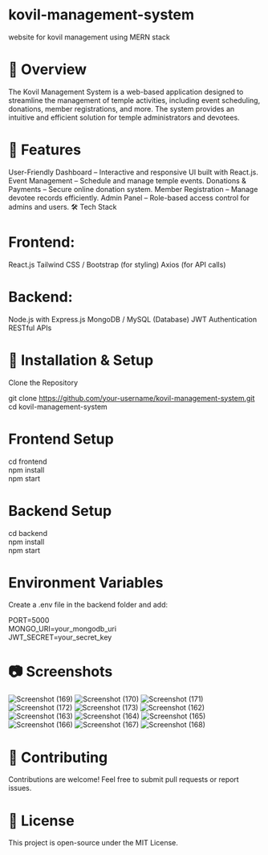 # kovil-management-system
website for kovil management using MERN stack

# 📌 Overview
The Kovil Management System is a web-based application designed to streamline the management of temple activities, including event scheduling, donations, member registrations, and more. The system provides an intuitive and efficient solution for temple administrators and devotees.

# 🚀 Features
User-Friendly Dashboard – Interactive and responsive UI built with React.js.
Event Management – Schedule and manage temple events.
Donations & Payments – Secure online donation system.
Member Registration – Manage devotee records efficiently.
Admin Panel – Role-based access control for admins and users.
🛠️ Tech Stack
# Frontend:
React.js
Tailwind CSS / Bootstrap (for styling)
Axios (for API calls)
# Backend:
Node.js with Express.js
MongoDB / MySQL (Database)
JWT Authentication
RESTful APIs
# 📂 Installation & Setup
Clone the Repository

git clone https://github.com/your-username/kovil-management-system.git
cd kovil-management-system

# Frontend Setup

cd frontend  
npm install  
npm start

# Backend Setup

cd backend  
npm install  
npm start  

# Environment Variables
Create a .env file in the backend folder and add:

PORT=5000  
MONGO_URI=your_mongodb_uri  
JWT_SECRET=your_secret_key  


# 📷 Screenshots
![Screenshot (169)](https://github.com/user-attachments/assets/55bfb271-2788-4680-b499-2bec273257bc)
![Screenshot (170)](https://github.com/user-attachments/assets/f776e600-cf53-4b7f-9a9c-56f1f181ffc4)
![Screenshot (171)](https://github.com/user-attachments/assets/45ffb726-75bc-445b-aae0-7df975711c1b)
![Screenshot (172)](https://github.com/user-attachments/assets/5a2b1a0b-fc37-45d4-846b-8ba1733516ad)
![Screenshot (173)](https://github.com/user-attachments/assets/d08ea324-83c5-4e5c-8137-cadc05c4c41d)
![Screenshot (162)](https://github.com/user-attachments/assets/6733f91b-1c21-4125-b20d-3f2afa656c29)
![Screenshot (163)](https://github.com/user-attachments/assets/ee90516b-5cda-4851-894a-dd26a0614f19)
![Screenshot (164)](https://github.com/user-attachments/assets/201d7405-e86c-4252-84e4-0d6e38634beb)
![Screenshot (165)](https://github.com/user-attachments/assets/d65f3c3d-0a84-478f-a50f-014a63c761f7)
![Screenshot (166)](https://github.com/user-attachments/assets/106bfd30-0379-442d-8f9f-cdc5dd8b36fd)
![Screenshot (167)](https://github.com/user-attachments/assets/17e91231-9e99-4692-89af-21e6efd2566b)
![Screenshot (168)](https://github.com/user-attachments/assets/919a9c43-9c38-4320-b3be-e40639b6f238)





# 🤝 Contributing
Contributions are welcome! Feel free to submit pull requests or report issues.

#  📜 License
This project is open-source under the MIT License.
